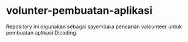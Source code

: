 # volunter-pembuatan-aplikasi
Repository ini digunakan sebagai sayembara pencarian valounteer untuk pembuatan aplikasi Dicoding.
